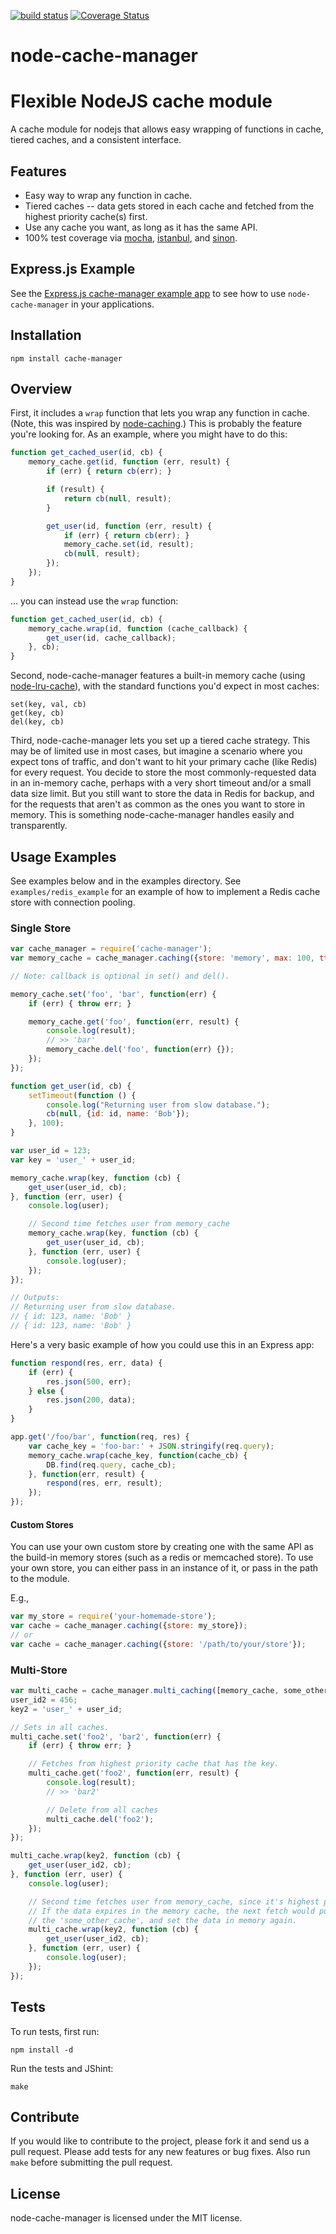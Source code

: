 [![build status](https://secure.travis-ci.org/BryanDonovan/node-cache-manager.png)](http://travis-ci.org/BryanDonovan/node-cache-manager)
[![Coverage Status](https://coveralls.io/repos/BryanDonovan/node-cache-manager/badge.png?branch=master)](https://coveralls.io/r/BryanDonovan/node-cache-manager?branch=master)

node-cache-manager
======================

# Flexible NodeJS cache module

A cache module for nodejs that allows easy wrapping of functions in cache,
tiered caches, and a consistent interface.

## Features

* Easy way to wrap any function in cache.
* Tiered caches -- data gets stored in each cache and fetched from the highest
priority cache(s) first.
* Use any cache you want, as long as it has the same API.
* 100% test coverage via [mocha](https://github.com/visionmedia/mocha), 
  [istanbul](https://github.com/yahoo/istanbul), and [sinon](http://sinonjs.org).


## Express.js Example

See the [Express.js cache-manager example app](https://github.com/BryanDonovan/node-cache-manager-express-example) to see how to use
``node-cache-manager`` in your applications.

## Installation

    npm install cache-manager

## Overview

First, it includes a `wrap` function that lets you wrap any function in cache.
(Note, this was inspired by [node-caching](https://github.com/mape/node-caching).)
This is probably the feature you're looking for.  As an example, where you might have to do this:

```javascript
function get_cached_user(id, cb) {
    memory_cache.get(id, function (err, result) {
        if (err) { return cb(err); }

        if (result) {
            return cb(null, result);
        }

        get_user(id, function (err, result) {
            if (err) { return cb(err); }
            memory_cache.set(id, result);
            cb(null, result);
        });
    });
}
```
... you can instead use the `wrap` function:

```javascript
function get_cached_user(id, cb) {
    memory_cache.wrap(id, function (cache_callback) {
        get_user(id, cache_callback);
    }, cb);
}
```

Second, node-cache-manager features a built-in memory cache (using [node-lru-cache](https://github.com/isaacs/node-lru-cache)),
with the standard functions you'd expect in most caches:

    set(key, val, cb)
    get(key, cb)
    del(key, cb)

Third, node-cache-manager lets you set up a tiered cache strategy.  This may be of
limited use in most cases, but imagine a scenario where you expect tons of
traffic, and don't want to hit your primary cache (like Redis) for every request.
You decide to store the most commonly-requested data in an in-memory cache,
perhaps with a very short timeout and/or a small data size limit.  But you
still want to store the data in Redis for backup, and for the requests that
aren't as common as the ones you want to store in memory. This is something
node-cache-manager handles easily and transparently.


## Usage Examples

See examples below and in the examples directory.  See ``examples/redis_example`` for an example of how to implement a
Redis cache store with connection pooling.

### Single Store

```javascript
var cache_manager = require('cache-manager');
var memory_cache = cache_manager.caching({store: 'memory', max: 100, ttl: 10/*seconds*/});

// Note: callback is optional in set() and del().

memory_cache.set('foo', 'bar', function(err) {
    if (err) { throw err; }

    memory_cache.get('foo', function(err, result) {
        console.log(result);
        // >> 'bar'
        memory_cache.del('foo', function(err) {});
    });
});

function get_user(id, cb) {
    setTimeout(function () {
        console.log("Returning user from slow database.");
        cb(null, {id: id, name: 'Bob'});
    }, 100);
}

var user_id = 123;
var key = 'user_' + user_id; 

memory_cache.wrap(key, function (cb) {
    get_user(user_id, cb);
}, function (err, user) {
    console.log(user);

    // Second time fetches user from memory_cache
    memory_cache.wrap(key, function (cb) {
        get_user(user_id, cb);
    }, function (err, user) {
        console.log(user);
    });
});

// Outputs:
// Returning user from slow database.
// { id: 123, name: 'Bob' }
// { id: 123, name: 'Bob' }
```

Here's a very basic example of how you could use this in an Express app:

```javascript
function respond(res, err, data) {
    if (err) { 
        res.json(500, err);
    } else {
        res.json(200, data);
    }
}

app.get('/foo/bar', function(req, res) {
    var cache_key = 'foo-bar:' + JSON.stringify(req.query);
    memory_cache.wrap(cache_key, function(cache_cb) {
        DB.find(req.query, cache_cb);
    }, function(err, result) {
        respond(res, err, result);
    });
});
```

#### Custom Stores

You can use your own custom store by creating one with the same API as the
build-in memory stores (such as a redis or memcached store).  To use your own store, you can either pass
in an instance of it, or pass in the path to the module.

E.g.,

```javascript
var my_store = require('your-homemade-store');
var cache = cache_manager.caching({store: my_store});
// or
var cache = cache_manager.caching({store: '/path/to/your/store'});
```

### Multi-Store

```javascript
var multi_cache = cache_manager.multi_caching([memory_cache, some_other_cache]);
user_id2 = 456;
key2 = 'user_' + user_id; 

// Sets in all caches.
multi_cache.set('foo2', 'bar2', function(err) {
    if (err) { throw err; }

    // Fetches from highest priority cache that has the key.
    multi_cache.get('foo2', function(err, result) {
        console.log(result);
        // >> 'bar2'

        // Delete from all caches
        multi_cache.del('foo2');
    });
});

multi_cache.wrap(key2, function (cb) {
    get_user(user_id2, cb);
}, function (err, user) {
    console.log(user);

    // Second time fetches user from memory_cache, since it's highest priority.
    // If the data expires in the memory cache, the next fetch would pull it from
    // the 'some_other_cache', and set the data in memory again.
    multi_cache.wrap(key2, function (cb) {
        get_user(user_id2, cb);
    }, function (err, user) {
        console.log(user);
    });
});
```

## Tests

To run tests, first run:

    npm install -d

Run the tests and JShint:

    make


## Contribute

If you would like to contribute to the project, please fork it and send us a pull request.  Please add tests
for any new features or bug fixes.  Also run ``make`` before submitting the pull request.


## License

node-cache-manager is licensed under the MIT license.
